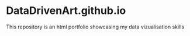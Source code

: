 # DataDrivenArt.github.io
This repository is an html portfolio showcasing my data vizualisation skills
